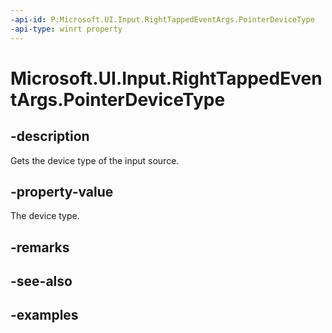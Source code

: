 ```yaml
---
-api-id: P:Microsoft.UI.Input.RightTappedEventArgs.PointerDeviceType
-api-type: winrt property
---
```


# Microsoft.UI.Input.RightTappedEventArgs.PointerDeviceType

<!--
public Microsoft.UI.Input.PointerDeviceType PointerDeviceType { get; }
-->

## -description

Gets the device type of the input source.

## -property-value

The device type.

## -remarks

## -see-also

## -examples
